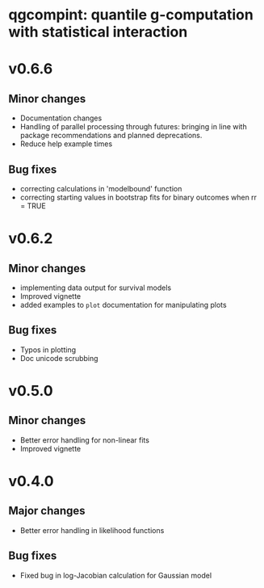 
# qgcompint: quantile g-computation with statistical interaction

# v0.6.6
## Minor changes
- Documentation changes
- Handling of parallel processing through futures: bringing in line with package recommendations and planned deprecations.
- Reduce help example times

## Bug fixes
- correcting calculations in 'modelbound' function
- correcting starting values in bootstrap fits for binary outcomes when rr = TRUE


# v0.6.2
## Minor changes
- implementing data output for survival models
- Improved vignette
- added examples to `plot` documentation for manipulating plots

## Bug fixes
- Typos in plotting
- Doc unicode scrubbing

# v0.5.0
## Minor changes
- Better error handling for non-linear fits
- Improved vignette


# v0.4.0
## Major changes
- Better error handling in likelihood functions

## Bug fixes
- Fixed bug in log-Jacobian calculation for Gaussian model
